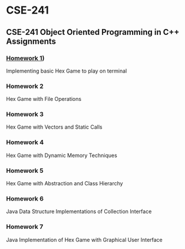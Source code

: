 # CSE-241
## CSE-241 Object Oriented Programming in C++ Assignments


### [Homework 1](/[tree/main/HW1))
Implementing basic Hex Game to play on terminal

### Homework 2
Hex Game with File Operations

### Homework 3
Hex Game with Vectors and Static Calls

### Homework 4
Hex Game with Dynamic Memory Techniques

### Homework 5
Hex Game with Abstraction and Class Hierarchy

### Homework 6
Java Data Structure Implementations of Collection Interface

### Homework 7
Java Implementation of Hex Game with Graphical User Interface
